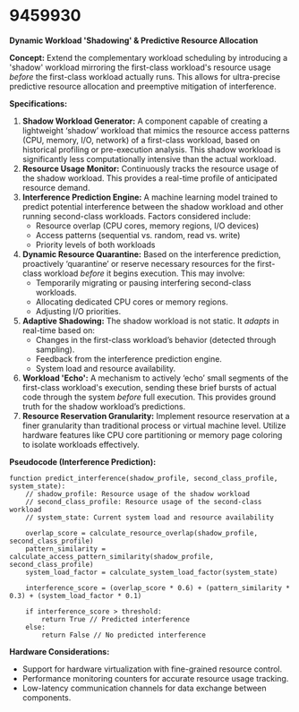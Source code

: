 # 9459930

**Dynamic Workload 'Shadowing' & Predictive Resource Allocation**

**Concept:** Extend the complementary workload scheduling by introducing a 'shadow' workload mirroring the first-class workload's resource usage *before* the first-class workload actually runs. This allows for ultra-precise predictive resource allocation and preemptive mitigation of interference.

**Specifications:**

1.  **Shadow Workload Generator:** A component capable of creating a lightweight ‘shadow’ workload that mimics the resource access patterns (CPU, memory, I/O, network) of a first-class workload, based on historical profiling or pre-execution analysis. This shadow workload is significantly less computationally intensive than the actual workload.
2.  **Resource Usage Monitor:** Continuously tracks the resource usage of the shadow workload. This provides a real-time profile of anticipated resource demand.
3.  **Interference Prediction Engine:** A machine learning model trained to predict potential interference between the shadow workload and other running second-class workloads. Factors considered include:
    *   Resource overlap (CPU cores, memory regions, I/O devices)
    *   Access patterns (sequential vs. random, read vs. write)
    *   Priority levels of both workloads
4.  **Dynamic Resource Quarantine:**  Based on the interference prediction, proactively ‘quarantine’ or reserve necessary resources for the first-class workload *before* it begins execution. This may involve:
    *   Temporarily migrating or pausing interfering second-class workloads.
    *   Allocating dedicated CPU cores or memory regions.
    *   Adjusting I/O priorities.
5.  **Adaptive Shadowing:**  The shadow workload is not static. It *adapts* in real-time based on:
    *   Changes in the first-class workload’s behavior (detected through sampling).
    *   Feedback from the interference prediction engine.
    *   System load and resource availability.
6.  **Workload 'Echo':** A mechanism to actively ‘echo’ small segments of the first-class workload's execution, sending these brief bursts of actual code through the system *before* full execution. This provides ground truth for the shadow workload’s predictions.
7.  **Resource Reservation Granularity:** Implement resource reservation at a finer granularity than traditional process or virtual machine level. Utilize hardware features like CPU core partitioning or memory page coloring to isolate workloads effectively.

**Pseudocode (Interference Prediction):**

```
function predict_interference(shadow_profile, second_class_profile, system_state):
    // shadow_profile: Resource usage of the shadow workload
    // second_class_profile: Resource usage of the second-class workload
    // system_state: Current system load and resource availability

    overlap_score = calculate_resource_overlap(shadow_profile, second_class_profile)
    pattern_similarity = calculate_access_pattern_similarity(shadow_profile, second_class_profile)
    system_load_factor = calculate_system_load_factor(system_state)

    interference_score = (overlap_score * 0.6) + (pattern_similarity * 0.3) + (system_load_factor * 0.1)

    if interference_score > threshold:
        return True // Predicted interference
    else:
        return False // No predicted interference
```

**Hardware Considerations:**

*   Support for hardware virtualization with fine-grained resource control.
*   Performance monitoring counters for accurate resource usage tracking.
*   Low-latency communication channels for data exchange between components.